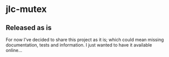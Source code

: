 
# jlc-mutex

## Released as is

For now I've decided to share this project as it is; which could mean missing documentation, tests and information. I just wanted to have it available online...
